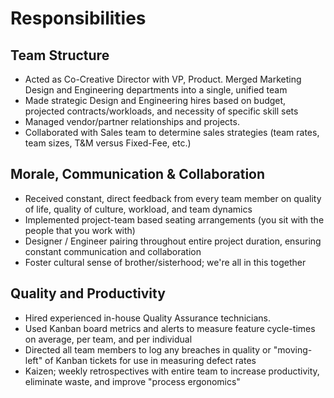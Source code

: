# Responsibilities

## Team Structure
* Acted as Co-Creative Director with VP, Product. Merged Marketing Design and Engineering departments into a single, unified team
* Made strategic Design and Engineering hires based on budget, projected contracts/workloads, and necessity of specific skill sets
* Managed vendor/partner relationships and projects.
* Collaborated with Sales team to determine sales strategies (team rates, team sizes, T&M versus Fixed-Fee, etc.)

## Morale, Communication & Collaboration
* Received constant, direct feedback from every team member on quality of life, quality of culture, workload, and team dynamics
* Implemented project-team based seating arrangements (you sit with the people that you work with)
* Designer / Engineer pairing throughout entire project duration, ensuring constant communication and collaboration
* Foster cultural sense of brother/sisterhood; we're all in this together

## Quality and Productivity
* Hired experienced in-house Quality Assurance technicians.
* Used Kanban board metrics and alerts to measure feature cycle-times on average, per team, and per individual
* Directed all team members to log any breaches in quality or "moving-left" of Kanban tickets for use in measuring defect rates
* Kaizen; weekly retrospectives with entire team to increase productivity, eliminate waste, and improve "process ergonomics"
